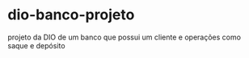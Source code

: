# dio-banco-projeto
projeto da DIO de um banco que possui um cliente e operações como saque e depósito 
